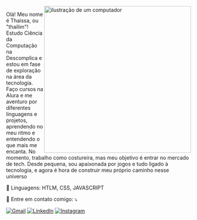 <img src="https://raw.githubusercontent.com/MicaelliMedeiros/micaellimedeiros/master/image/computer-illustration.png" alt="ilustração de um computador" min-width="400px" max-width="400px" width="400px" align="right">

<p align="left"> 
  Olá! Meu nome é Thaissa, ou "thailim"! Estudo Ciência da Computação na Descomplica e estou em fase de exploração na área da tecnologia. Faço cursos na Alura e me aventuro por diferentes linguagens e projetos, aprendendo no meu ritmo e entendendo o que mais me encanta. No momento, trabalho como costureira, mas meu objetivo é entrar no mercado de tech. Desde pequena, sou apaixonada por jogos e tudo ligado à tecnologia, e agora é hora de construir meu próprio caminho nesse universo 
</p>

<p align="left">
  🦄 Linguagens: HTLM, CSS, JAVASCRIPT
</p>

<p align="left">
  💌 Entre em contato comigo: ⤵️
</p>

<p align="left">
  <a href="thaissalima.dev@gmail.com" title="Gmail">
  <img src="https://img.shields.io/badge/-Gmail-FF0000?style=flat-square&labelColor=FF0000&logo=gmail&logoColor=white&link=LINK-DO-MEU-GMAIL" alt="Gmail"/></a>
  <a href="https://www.linkedin.com/in/thaissa-limadev/" title="LinkedIn">
  <img src="https://img.shields.io/badge/-Linkedin-0e76a8?style=flat-square&logo=Linkedin&logoColor=white&link=LINK-DO-MEU-LINKEDIN" alt="LinkedIn"/></a>
  <a href="https://www.instagram.com/ithailim/" title="Instagram">
  <img src="https://img.shields.io/badge/-Instagram-DF0174?style=flat-square&labelColor=DF0174&logo=instagram&logoColor=white&link=LINK-DO-MEU-INSTAGRAM" alt="Instagram"/></a>
</p>
